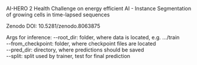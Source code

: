 AI-HERO 2 Health Challenge on energy efficient AI - Instance Segmentation of growing cells in time-lapsed sequences

Zenodo DOI: 
10.5281/zenodo.8063875

Args for inference:
--root_dir: folder, where data is located, e.g. .../train <br>
--from_checkpoint: folder, where checkpoint files are located <br>
--pred_dir: directory, where predictions should be saved <br>
--split: split used by trainer, test for final prediction <br>

